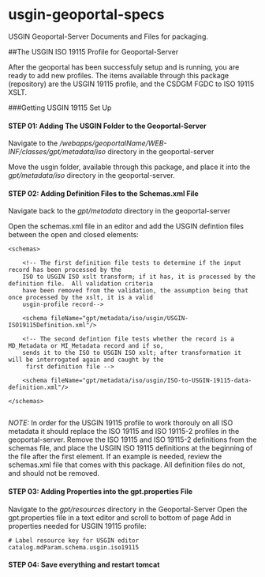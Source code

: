 usgin-geoportal-specs
=====================

USGIN Geoportal-Server Documents and Files for packaging. 

##The USGIN ISO 19115 Profile for Geoportal-Server

After the geoportal has been successfuly setup and is running, you are ready to add new profiles. The items available through this package (repository) are the USGIN 19115 profile, and the CSDGM FGDC to ISO 19115 XSLT.

###Getting USGIN 19115 Set Up

#### STEP 01: Adding The USGIN Folder to the Geoportal-Server

Navigate to the _/webapps/geoportalName/WEB-INF/classes/gpt/metadata/iso_ directory in the geoportal-server

Move the usgin folder, available through this package, and place it into the _gpt/metadata/iso_ directory in the geoportal-server.

#### STEP 02: Adding Definition Files to the Schemas.xml File

Navigate back to the _gpt/metadata_ directory in the geoportal-server

Open the schemas.xml file in an editor and add the USGIN defintion files between the open and closed <schemas></schemas> elements:

```
<schemas>

	<!-- The first definition file tests to determine if the input record has been processed by the
	ISO to USGIN ISO xslt transform; if it has, it is processed by the definition file.  All validation criteria
	have been removed from the validation, the assumption being that once processed by the xslt, it is a valid
	usgin-profile record-->

   	<schema fileName="gpt/metadata/iso/usgin/USGIN-ISO19115Definition.xml"/>
 
   	<!-- The second defintion file tests whether the record is a MD_Metadata or MI_Metadata record and if so,
   	sends it to the ISO to USGIN ISO xslt; after transformation it will be interrogated again and caught by the
  	 first definition file -->

   	<schema fileName="gpt/metadata/iso/usgin/ISO-to-USGIN-19115-data-definition.xml"/>

</schemas>
   
```


*NOTE:* In order for the USGIN 19115 profile to work thorouly on all ISO metadata it should replace the ISO 19115 and ISO 19115-2 profiles in the geoportal-server. Remove the ISO 19115 and ISO 19115-2 definitions from the schemas file, and place the USGIN ISO 19115 definitions at the beginning of the file after the first <schemas> element. If an example is needed, review the schemas.xml file that comes with this package. All definition files do not, and should not be removed.

#### STEP 03: Adding Properties into the gpt.properties File

Navigate to the _gpt/resources_ directory in the Geoportal-Server
Open the gpt.properties file in a text editor and scroll to bottom of page
Add in properties needed for USGIN 19115 profile:
```
# Label resource key for USGIN editor
catalog.mdParam.schema.usgin.iso19115
```
#### STEP 04: Save everything and restart tomcat
